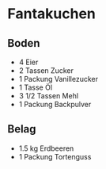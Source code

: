 # Fantakuchen

## Boden

* 4 Eier
* 2 Tassen Zucker
* 1 Packung Vanillezucker
* 1 Tasse Öl
* 3 1/2 Tassen Mehl
* 1 Packung Backpulver

## Belag

* 1.5 kg Erdbeeren
* 1 Packung Tortenguss
